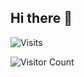 ## Hi there 👋

![Visits](https://komarev.com/ghpvc/?username=mirbyte&color=41dd7c&style=flat&abbreviated=true&label=PROFILE+VIEWS++)



<!--blue 5757ff-->





![Visitor Count](https://hit.yhype.me/github/profile?account_id=83219244)

